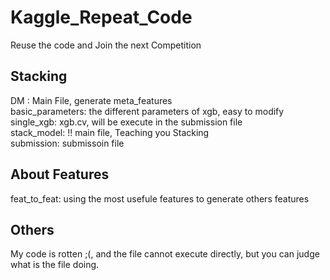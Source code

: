 # Kaggle_Repeat_Code
Reuse the code and Join the next Competition


## Stacking

DM : Main File, generate meta_features    
basic_parameters: the different parameters of xgb, easy to modify     
single_xgb: xgb.cv, will be execute in the submission file   
stack_model: !! main file, Teaching you Stacking     
submission: submissoin file     

## About Features
feat_to_feat: using the most usefule features to generate others features


## Others
My code is rotten ;(, and the file cannot execute directly, but you can judge what is the file doing. 
